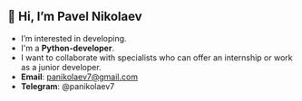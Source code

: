 ## 👋 Hi, I’m Pavel Nikolaev
- I’m interested in developing.
- I'm a **Python-developer**.
- I want to collaborate with specialists who can offer an internship or work as a junior developer.
- **Email**: panikolaev7@gmail.com
- **Telegram**: @panikolaev7



